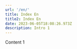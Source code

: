 ```yaml
---
url: '/en/'
title: Index En
title2: Index En
date: 2023-06-05T18:08:26.973Z
description: Intro 1
---
```

Content 1
